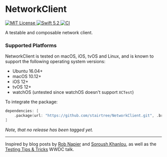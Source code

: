 # NetworkClient

<a href="LICENSE">
    <img src="https://img.shields.io/badge/license-MIT-brightgreen.svg" alt="MIT License">
</a>
<a href="https://swift.org">
    <img src="https://img.shields.io/badge/swift-5.2-brightgreen.svg" alt="Swift 5.2">
</a>
<a href="https://github.com/stairtree/NetworkClient/actions">
    <img src="https://github.com/stairtree/NetworkClient/workflows/test/badge.svg" alt="CI">
</a>


A testable and composable network client.

### Supported Platforms

NetworkClient is tested on macOS, iOS, tvOS and Linux, and is known to support the following operating system versions:

* Ubuntu 16.04+
* macOS 10.12+
* iOS 12+
* tvOS 12+
* watchOS (untested since watchOS doesn't support `XCTest`)


To integrate the package:

```swift
dependencies: [
    .package(url: "https://github.com/stairtree/NetworkClient.git", .branch("master"))
]
```

*Note, that no release has been tagged yet.*

---

Inspired by blog posts by [Rob Napier](https://robnapier.net) and [Soroush Khanlou](http://khanlou.com), as well as the [Testing Tips & Tricks](https://developer.apple.com/videos/play/wwdc2018/417/) WWDC talk. 
